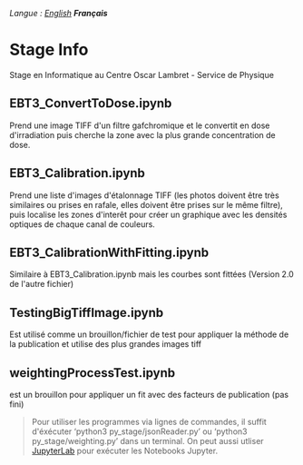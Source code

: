 *Langue : [English](README.md) **Français***

# Stage Info
Stage en Informatique au Centre Oscar Lambret - Service de Physique


## EBT3_ConvertToDose.ipynb
Prend une image TIFF d'un filtre gafchromique et le convertit en dose d'irradiation puis cherche la zone avec la plus grande
concentration de dose.


## EBT3_Calibration.ipynb
Prend une liste d'images d'étalonnage TIFF (les photos doivent être très similaires ou prises en rafale, elles doivent être prises sur
le même filtre), puis localise les zones d'interêt pour créer un graphique avec les densités optiques de chaque canal de couleurs.


## EBT3_CalibrationWithFitting.ipynb
Similaire à EBT3_Calibration.ipynb mais les courbes sont fittées (Version 2.0 de l'autre fichier)


## TestingBigTiffImage.ipynb
Est utilisé comme un brouillon/fichier de test pour appliquer la méthode de la publication et utilise des plus grandes images tiff


## weightingProcessTest.ipynb
est un brouillon pour appliquer un fit avec des facteurs de publication (pas fini)



> Pour utiliser les programmes via lignes de commandes, il suffit d'éxécuter ‘python3 py_stage/jsonReader.py’ ou ‘python3 py_stage/weighting.py’ dans un terminal.
> On peut aussi utliser [JupyterLab](https://jupyter.org/try) pour exécuter les Notebooks Jupyter.
